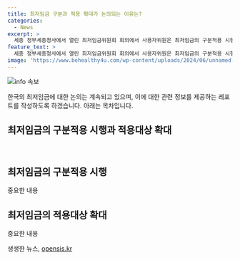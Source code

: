 ```yaml
---
title: 최저임금 구분과 적용 확대가 논의되는 이유는?
categories:
  - News
excerpt: >
  세종 정부세종청사에서 열린 최저임금위원회 회의에서 사용자위원은 최저임금의 구분적용 시행을 요구하고, 근로자위원은 최저임금의 적용대상 확대를 주장하고 있다. 논의가 계속되고 있습니다.
feature_text: >
  세종 정부세종청사에서 열린 최저임금위원회 회의에서 사용자위원은 최저임금의 구분적용 시행을 요구하고, 근로자위원은 최저임금의 적용대상 확대를 주장하고 있다. 논의가 계속되고 있습니다.
image: 'https://www.behealthy4u.com/wp-content/uploads/2024/06/unnamed-file.png'
---
```


<p><img src="https://www.behealthy4u.com/wp-content/uploads/2024/06/unnamed-file.png" alt="info 속보" /></p>

<p>한국의 최저임금에 대한 논의는 계속되고 있으며, 이에 대한 관련 정보를 제공하는 레포트를 작성하도록 하겠습니다. 아래는 목차입니다.</p>

<h2 data-ke-size="size26">최저임금의 구분적용 시행과 적용대상 확대</h2>

<p data-ke-size="size16">&nbsp;</p>

<h2 data-ke-size="size26">최저임금의 구분적용 시행</h2>

<p>중요한 내용</p>

<h2 data-ke-size="size26">최저임금의 적용대상 확대</h2>

<p>중요한 내용</p>
생생한 뉴스, <a href="https://opensis.kr" rel="dofollow">opensis.kr</a>


